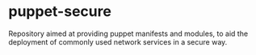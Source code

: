 puppet-secure
=============

Repository aimed at providing puppet manifests and modules, to aid the deployment of commonly used network services in a secure way.
